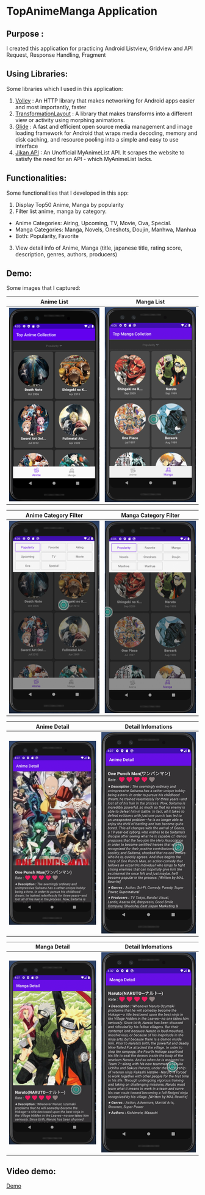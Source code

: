 # TopAnimeManga Application
## Purpose : 
I created this application for practicing Android Listview, Gridview and API Request, Response Handling, Fragment
## Using Libraries:
Some libraries which I used in this application:

1. <a href="https://developer.android.com/training/volley">Volley</a> : An HTTP library that makes networking for Android apps easier and most importantly, faster
2. <a href="https://github.com/skydoves/TransformationLayout">TransformationLayout</a> : A library that makes transforms into a different view or activity using morphing animations.
3. <a href="https://github.com/bumptech/glide">Glide</a> : A fast and efficient open source media management and image loading framework for Android that wraps media decoding, memory and disk caching, and resource pooling into a simple and easy to use interface
4. <a href="https://jikan.docs.apiary.io/#reference/0/top">Jikan API</a> : An Unofficial MyAnimeList API. It scrapes the website to satisfy the need for an API - which MyAnimeList lacks.

## Functionalities:
Some functionalities that I developed in this app:

1. Display Top50 Anime, Manga by popularity
2. Filter list anime, manga by category. 
* Anime Categories: Airing, Upcoming, TV, Movie, Ova, Special. 
* Manga Categories: Manga, Novels, Oneshots, Doujin, Manhwa, Manhua 
* Both: Popularity, Favorite

3. View detail info of Anime, Manga (title, japanese title, rating score, description, genres, authors, producers)

## Demo:
Some images that I captured:

Anime List            |   Manga List
:-------------------------:|:-------------------------:
![](./demo_img/anime_fragment.png)  |  ![](./demo_img/manga_fragment.png)

Anime Category Filter           |   Manga Category Filter
:-------------------------:|:-------------------------:
![](./demo_img/anime_filter.png)  |  ![](./demo_img/manga_filter.png)

Anime Detail           |   Detail Infomations
:-------------------------:|:-------------------------:   
![](./demo_img/anime_detail.png) | ![](./demo_img/anime_detail_2.png)

Manga Detail           |   Detail Infomations
:-------------------------:|:-------------------------:   
![](./demo_img/manga_detail.png) | ![](./demo_img/manga_detail_2.png)

## Video demo: 
<a href="https://www.youtube.com/watch?v=nWRN_g7drvY&t=1s">Demo</a>
